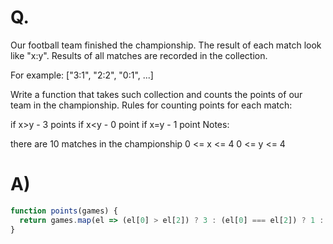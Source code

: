 # Q.
Our football team finished the championship. The result of each match look like "x:y". Results of all matches are recorded in the collection.

For example: ["3:1", "2:2", "0:1", ...]

Write a function that takes such collection and counts the points of our team in the championship. Rules for counting points for each match:

if x>y - 3 points
if x<y - 0 point
if x=y - 1 point
Notes:

there are 10 matches in the championship
0 <= x <= 4
0 <= y <= 4

# A)
```js
function points(games) {
  return games.map(el => (el[0] > el[2]) ? 3 : (el[0] === el[2]) ? 1 : 0).reduce((sum, cur) => sum + cur)
}
```
